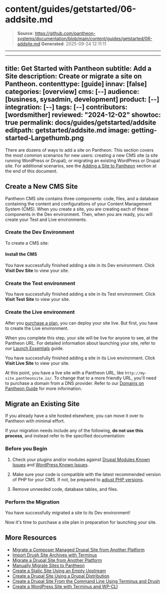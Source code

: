 # content/guides/getstarted/06-addsite.md

> **Source**: https://github.com/pantheon-systems/documentation/blob/main/content/guides/getstarted/06-addsite.md
> **Generated**: 2025-09-24 12:11:11

---

---
title: Get Started with Pantheon
subtitle: Add a Site
description: Create or migrate a site on Pantheon.
contenttype: [guide]
innav: [false]
categories: [overview]
cms: [--]
audience: [business, sysadmin, development]
product: [--]
integration: [--]
tags: [--]
contributors: [wordsmither]
reviewed: "2024-12-02"
showtoc: true
permalink: docs/guides/getstarted/addsite
editpath: getstarted/addsite.md
image: getting-started-Largethumb.png
---

There are dozens of ways to add a site on Pantheon. This section covers the most common scenarios for new users: creating a new CMS site (a site running WordPress or Drupal), or migrating an existing WordPress or Drupal site.  For additional scenarios, see the [Adding a Site to Pantheon](/guides/getstarted/addsite/) section at the end of this document.

## Create a New CMS Site
Pantheon CMS site contains three components: code, files, and a database containing the content and configurations of your Content Management System (CMS). When you create a site, you are creating each of these components in the Dev environment. Then, when you are ready, you will create your Test and Live environments.

<Wistia src="kprkgaikos" />

### Create the Dev Environment
To create a CMS site:

<Partial file="dashboard-site-creation-1.md" />

#### Install the CMS
<Partial file="cms-dev.md" />

You have successfully finished adding a site in its Dev environment.  Click **Visit Dev Site** to view your site.

### Create the Test environment

<Partial file="test-initialize.md" />

You have successfully finished adding a site in its Test environment.  Click **Visit Test Site** to view your site.

### Create the Live environment

After you [purchase a plan](/guides/getstarted/purchase), you can deploy your site live.  But first, you have to create the Live environment.

<Alert title="Warning" type="danger" >

When you complete this step, your site will be live for anyone to see, at the Pantheon URL. For detailed information about launching your site, refer to our [Launch Essentials](/guides/launch/) guide.

</Alert>

<Partial file="live-initialize.md" />

You have successfully finished adding a site in its Live environment.  Click **Visit Live Site** to view your site.

At this point, you have a live site with a Pantheon URL, like `http://my-site.pantheonsite.io/`. To change that to a more friendly URL, you'll need to purchase a domain from a DNS provider.  Refer to our [Domains on Pantheon Guide](/guides/domains) for more information.

## Migrate an Existing Site

If you already have a site hosted elsewhere, you can move it over to Pantheon with minimal effort.

<Alert title="Warning" type="danger" >

If your migration needs include any of the following, **do not use this process**, and instead refer to the specified documentation:

<Partial file="migrate/manual-when-all.md" />
<Partial file="migrate/manual-when-drupal.md" />
<Partial file="migrate/manual-when-wordpress.md" />

</Alert>

### Before you Begin

1. Check your plugins and/or modules against [Drupal Modules Known Issues](/modules-known-issues) and [WordPress Known Issues](/wordpress-known-issues).

1. Make sure your code is compatible with the latest recommended version of PHP for your CMS. If not, be prepared to [adjust PHP versions](/guides/php/php-versions/#configure-php-version).

1. Remove unneeded code, database tables, and files.

### Perform the Migration

<TabList>

<Tab title="WordPress" id="tab-1-id" active={true}>

<Partial file="migrate/migrate-wp.md" />

</Tab>

<Tab title="Drupal" id="tab-2-id">

<Partial file="migrate/migrate-drupal.md" />

</Tab>

</TabList>

You have successfully migrated a site to its Dev environment!

Now it's time to purchase a site plan in preparation for launching your site.

## More Resources

* [Migrate a Composer Managed Drupal Site from Another Platform](/guides/drupal-unhosted-composer)
* [Import Drush Site Archives with Terminus](/guides/drush/drush-import)
* [Migrate a Drupal Site from Another Platform](/guides/drupal-unhosted)
* [Manually Migrate Sites to Pantheon](/migrate-manual)
* [Create a Static Site Using an Empty Upstream](/static-site-empty-upstream)
* [Create a Drupal Site Using a Drupal Distribution](/guides/drupal-from-dist)
* [Create a Drupal Site From the Command Line Using Terminus and Drush](/drupal-commandline)
* [Create a WordPress Site with Terminus and WP-CLI](/guides/create-wp-site)
